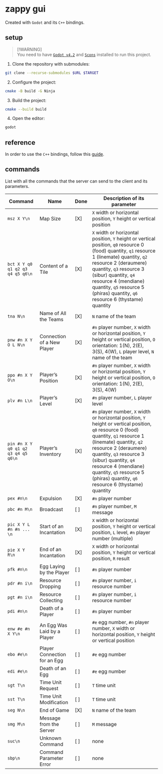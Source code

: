 # zappy gui

Created with `Godot` and its `C++` bindings.

## setup

> [!WARNING]\
> You need to have
> [`Godot v4.2`](https://docs.godotengine.org/en/stable/index.html) and
> [`Scons`](https://scons.org) installed to run this project.

1. Clone the repository with submodules:

```bash
git clone --recurse-submodules $URL $TARGET
```

2. Configure the project:

```bash
cmake -B build -G Ninja
```

3. Build the project:

```bash
cmake --build build
```

4. Open the editor:

```bash
godot
```

## reference

In order to use the `C++` bindings, follow this
[guide](https://docs.godotengine.org/en/stable/tutorials/scripting/gdextension/gdextension_cpp_example.html#gdextension-c-example).

## commands

List with all the commands that the server can send to the client and its
parameters.

| Command                             | Name                         | Done | Description of its parameter                                                                                                                                                                                                                                                                                                                     |
| ----------------------------------- | ---------------------------- | ---- | ------------------------------------------------------------------------------------------------------------------------------------------------------------------------------------------------------------------------------------------------------------------------------------------------------------------------------------------------ |
| `msz X Y\n`                         | Map Size                     | [X]  | `X` width or horizontal position, `Y` height or vertical position                                                                                                                                                                                                                                                                                |
| `bct X Y q0 q1 q2 q3 q4 q5 q6\n`    | Content of a Tile            | [X]  | `X` width or horizontal position, `Y` height or vertical position, `q0` resource 0 (food) quantity, `q1` resource 1 (linemate) quantity, `q2` resource 2 (deraumere) quantity, `q3` resource 3 (sibur) quantity, `q4` resource 4 (mendiane) quantity, `q5` resource 5 (phiras) quantity, `q6` resource 6 (thystame) quantity                     |
| `tna N\n`                           | Name of All the Teams        | [X]  | `N` name of the team                                                                                                                                                                                                                                                                                                                             |
| `pnw #n X Y O L N\n`                | Connection of a New Player   | [X]  | `#n` player number, `X` width or horizontal position, `Y` height or vertical position, `O` orientation: 1(N), 2(E), 3(S), 4(W), `L` player level, `N` name of the team                                                                                                                                                                           |
| `ppo #n X Y O\n`                    | Player’s Position            | [X]  | `#n` player number, `X` width or horizontal position, `Y` height or vertical position, `O` orientation: 1(N), 2(E), 3(S), 4(W)                                                                                                                                                                                                                   |
| `plv #n L\n`                        | Player’s Level               | [X]  | `#n` player number, `L` player level                                                                                                                                                                                                                                                                                                             |
| `pin #n X Y q0 q1 q2 q3 q4 q5 q6\n` | Player’s Inventory           | [X]  | `#n` player number, `X` width or horizontal position, `Y` height or vertical position, `q0` resource 0 (food) quantity, `q1` resource 1 (linemate) quantity, `q2` resource 2 (deraumere) quantity, `q3` resource 3 (sibur) quantity, `q4` resource 4 (mendiane) quantity, `q5` resource 5 (phiras) quantity, `q6` resource 6 (thystame) quantity |
| `pex #n\n`                          | Expulsion                    | [X]  | `#n` player number                                                                                                                                                                                                                                                                                                                               |
| `pbc #n M\n`                        | Broadcast                    | [ ]  | `#n` player number, `M` message                                                                                                                                                                                                                                                                                                                  |
| `pic X Y L #n #n ... \n`            | Start of an Incantation      | [X]  | `X` width or horizontal position, `Y` height or vertical position, `L` level, `#n` player number (multiple)                                                                                                                                                                                                                                      |
| `pie X Y R\n`                       | End of an Incantation        | [X]  | `X` width or horizontal position, `Y` height or vertical position, `R` result                                                                                                                                                                                                                                                                    |
| `pfk #n\n`                          | Egg Laying by the Player     | [ ]  | `#n` player number                                                                                                                                                                                                                                                                                                                               |
| `pdr #n i\n`                        | Resource Dropping            | [ ]  | `#n` player number, `i` resource number                                                                                                                                                                                                                                                                                                          |
| `pgt #n i\n`                        | Resource Collecting          | [ ]  | `#n` player number, `i` resource number                                                                                                                                                                                                                                                                                                          |
| `pdi #n\n`                          | Death of a Player            | [ ]  | `#n` player number                                                                                                                                                                                                                                                                                                                               |
| `enw #e #n X Y\n`                   | An Egg Was Laid by a Player  | [ ]  | `#e` egg number, `#n` player number, `X` width or horizontal position, `Y` height or vertical position                                                                                                                                                                                                                                           |
| `ebo #e\n`                          | Player Connection for an Egg | [ ]  | `#e` egg number                                                                                                                                                                                                                                                                                                                                  |
| `edi #e\n`                          | Death of an Egg              | [ ]  | `#e` egg number                                                                                                                                                                                                                                                                                                                                  |
| `sgt T\n`                           | Time Unit Request            | [ ]  | `T` time unit                                                                                                                                                                                                                                                                                                                                    |
| `sst T\n`                           | Time Unit Modification       | [ ]  | `T` time unit                                                                                                                                                                                                                                                                                                                                    |
| `seg N\n`                           | End of Game                  | [X]  | `N` name of the team                                                                                                                                                                                                                                                                                                                             |
| `smg M\n`                           | Message from the Server      | [ ]  | `M` message                                                                                                                                                                                                                                                                                                                                      |
| `suc\n`                             | Unknown Command              | [ ]  | none                                                                                                                                                                                                                                                                                                                                             |
| `sbp\n`                             | Command Parameter Error      | [ ]  | none                                                                                                                                                                                                                                                                                                                                             |
